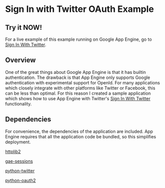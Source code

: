 # Sign In with Twitter OAuth Example #

## Try it NOW! ##

For a live example of this example running on Google App Engine, go to [Sign In With Twitter](https://signinwithtwitter.appspot.com/).

## Overview ##

One of the great things about Google App Engine is that it has builtin authentication. The drawback is that
App Engine only supports Google authentication with experimental support for OpenId. For many applications which
closely integrate with other platforms like Twitter or Facebook, this can be less than optimal. For this reason
I created a sample application which shows how to use App Engine with Twitter's
[Sign In With Twitter](https://dev.twitter.com/docs/auth/sign-in-with-twitter) functionality.

## Dependencies ##

For convenience, the dependencies of the application are included. App Engine requires that all the application
code be bundled, so this simplifies deployment.

[httplib2](http://code.google.com/p/httplib2/)

[gae-sessions](https://github.com/dound/gae-sessions)

[python-twitter](http://code.google.com/p/python-twitter/)

[python-oauth2](https://github.com/simplegeo/python-oauth2)






